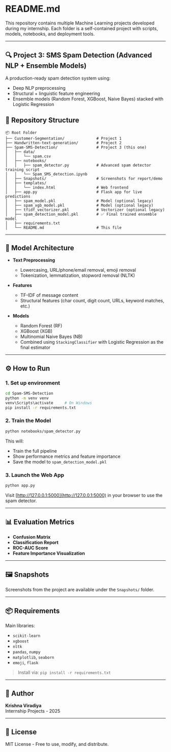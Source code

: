 # README.md

This repository contains multiple Machine Learning projects developed during my internship. Each folder is a self-contained project with scripts, models, notebooks, and deployment tools.

---

## 🔍 Project 3: SMS Spam Detection (Advanced NLP + Ensemble Models)

A production-ready spam detection system using:
- Deep NLP preprocessing
- Structural + linguistic feature engineering
- Ensemble models (Random Forest, XGBoost, Naive Bayes) stacked with Logistic Regression

## 📁 Repository Structure

```
📦 Root Folder
├── Customer-Segmentation/              # Project 1
├── Handwritten-text-generation/        # Project 2
├── Spam-SMS-Detection/                 # Project 3 (this one)
│   ├── data/
│   │   └── spam.csv
│   ├── notebooks/
│   │   ├── spam_detector.py            # Advanced spam detector training script
│   │   └── Spam_SMS_detection.ipynb
│   ├── Snapshots/                      # Screenshots for report/demo
│   ├── templates/
│   │   └── index.html                  # Web frontend
│   ├── app.py                          # Flask app for live predictions
│   ├── spam_model.pkl                  # Model (optional legacy)
│   ├── spam_xgb_model.pkl              # Model (optional legacy)
│   ├── tfidf_vectorizer.pkl            # Vectorizer (optional legacy)
│   ├── spam_detection_model.pkl        # ✅ Final trained ensemble model
│   ├── requirements.txt
│   └── README.md                       # This file
```

---

## 🧠 Model Architecture

- **Text Preprocessing**
  - Lowercasing, URL/phone/email removal, emoji removal
  - Tokenization, lemmatization, stopword removal (NLTK)

- **Features**
  - TF-IDF of message content
  - Structural features (char count, digit count, URLs, keyword matches, etc.)

- **Models**
  - Random Forest (RF)
  - XGBoost (XGB)
  - Multinomial Naive Bayes (NB)
  - Combined using `StackingClassifier` with Logistic Regression as the final estimator

---

## ⚙️ How to Run

### 1. Set up environment
```bash
cd Spam-SMS-Detection
python -m venv venv
venv\Scripts\activate     # On Windows
pip install -r requirements.txt
```

### 2. Train the Model
```bash
python notebooks/spam_detector.py
```

This will:
- Train the full pipeline
- Show performance metrics and feature importance
- Save the model to `spam_detection_model.pkl`

### 3. Launch the Web App
```bash
python app.py
```
Visit [http://127.0.0.1:5000](http://127.0.0.1:5000) in your browser to use the spam detector.

---

## 📊 Evaluation Metrics
- **Confusion Matrix**
- **Classification Report**
- **ROC-AUC Score**
- **Feature Importance Visualization**

---

## 🖼️ Snapshots
Screenshots from the project are available under the `Snapshots/` folder.

---

## 📦 Requirements
Main libraries:
- `scikit-learn`
- `xgboost`
- `nltk`
- `pandas`, `numpy`
- `matplotlib`, `seaborn`
- `emoji`, `flask`

> Install via: `pip install -r requirements.txt`

---

## 🙋 Author
**Krishna Viradiya**  
Internship Projects - 2025

---

## 📝 License
MIT License - Free to use, modify, and distribute.
